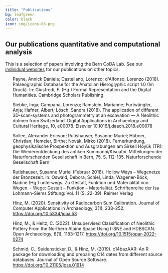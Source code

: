 ```yaml
---
title: "Publications"
bg: leafgreen
color: black
icon: img/icons-03.png
---
```


## Our publications quantitative and computational analysis

This is a selection of papers involving the Bern CoDA Lab.  See our <a href="https://berncodalab.github.io/#contact">individual websites</a> for our publications on other topics.

<style>
ul {
  list-style-type: none;
}
</style>

* Payne, Annick Daniela; Castellano, Lorenzo; d'Alfonso, Lorenzo (2018). Palaeographic Database for the Anatolian Hieroglyphic script 1.0 (Im Druck). In: Giusfredi, F. (Hg.) Formal Representation and the Digital Humanities. Cambridge Scholars Publishing

* Siebke, Inga; Campana, Lorenzo; Ramstein, Marianne; Furtwängler, Anja; Hafner, Albert; Lösch, Sandra (2018). The application of different 3D-scan-systems and photogrammetry at an excavation — A Neolithic dolmen from Switzerland. Digital Applications in Archaeology and Cultural Heritage, 10, e00078. Elsevier 10.1016/j.daach.2018.e00078

* Sollee, Alexander Ericson; Rutishauser, Susanne Muriel; Hübner, Christian; Hemeier, Birthe; Novák, Mirko (2018). Fernerkundung, geophysikalische Prospektion und Ausgrabungen am Sirkeli Höyük (TR): Die Wiederentdeckung des antiken Kummanni/Kisuatni. Mitteilungen der Naturforschenden Gesellschaft in Bern, 75, S. 112-135. Naturforschende Gesellschaft Bern

* Rutishauser, Susanne Muriel (Februar 2018). Hollow Ways – Wegenetze der Bronzezeit. In: Oswald, Debora; Schiel, Linda; Wagener-Böck, Nadine (Hg.) unterwegs. Zu Gestalt, Funktion und Materialität von Wegen. - Wege: Gestalt – Funktion – Materialität. Schriftenreihe der Isa Lohmann-Siems Stiftung: Vol. 11 (S. 22-39). Reimer Verlag

* Hinz, M. (2020). Sensitivity of Radiocarbon Sum Calibration. Journal of Computer Applications in Archaeology, 3(1), 238–252. https://doi.org/10.5334/jcaa.53

* Hinz, M., & Heitz, C. (2022). Unsupervised Classification of Neolithic Pottery From the Northern Alpine Space Using t-SNE and HDBSCAN. Open Archaeology, 8(1), 1183–1217. https://doi.org/10.1515/opar-2022-0274

* Schmid, C., Seidensticker, D., & Hinz, M. (2019). c14bazAAR: An R package for downloading and preparing C14 dates from different source databases. Journal of Open Source Software. https://doi.org/10.21105/joss.01914

